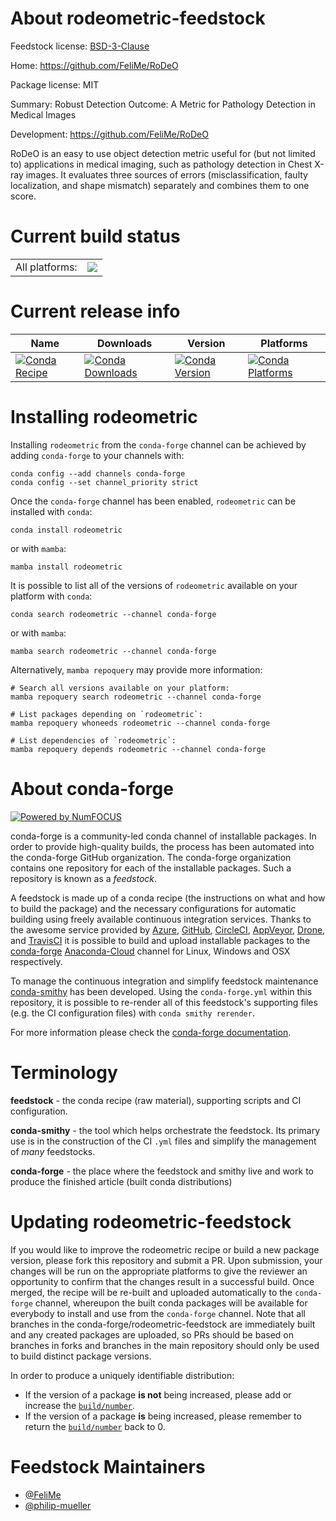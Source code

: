 About rodeometric-feedstock
===========================

Feedstock license: [BSD-3-Clause](https://github.com/conda-forge/rodeometric-feedstock/blob/main/LICENSE.txt)

Home: https://github.com/FeliMe/RoDeO

Package license: MIT

Summary: Robust Detection Outcome: A Metric for Pathology Detection in Medical Images

Development: https://github.com/FeliMe/RoDeO

RoDeO is an easy to use object detection metric useful for
(but not limited to) applications in medical imaging, such as
pathology detection in Chest X-ray images.
It evaluates three sources of errors (misclassification,
faulty localization, and shape mismatch) separately and combines them to
one score.


Current build status
====================


<table><tr><td>All platforms:</td>
    <td>
      <a href="https://dev.azure.com/conda-forge/feedstock-builds/_build/latest?definitionId=18780&branchName=main">
        <img src="https://dev.azure.com/conda-forge/feedstock-builds/_apis/build/status/rodeometric-feedstock?branchName=main">
      </a>
    </td>
  </tr>
</table>

Current release info
====================

| Name | Downloads | Version | Platforms |
| --- | --- | --- | --- |
| [![Conda Recipe](https://img.shields.io/badge/recipe-rodeometric-green.svg)](https://anaconda.org/conda-forge/rodeometric) | [![Conda Downloads](https://img.shields.io/conda/dn/conda-forge/rodeometric.svg)](https://anaconda.org/conda-forge/rodeometric) | [![Conda Version](https://img.shields.io/conda/vn/conda-forge/rodeometric.svg)](https://anaconda.org/conda-forge/rodeometric) | [![Conda Platforms](https://img.shields.io/conda/pn/conda-forge/rodeometric.svg)](https://anaconda.org/conda-forge/rodeometric) |

Installing rodeometric
======================

Installing `rodeometric` from the `conda-forge` channel can be achieved by adding `conda-forge` to your channels with:

```
conda config --add channels conda-forge
conda config --set channel_priority strict
```

Once the `conda-forge` channel has been enabled, `rodeometric` can be installed with `conda`:

```
conda install rodeometric
```

or with `mamba`:

```
mamba install rodeometric
```

It is possible to list all of the versions of `rodeometric` available on your platform with `conda`:

```
conda search rodeometric --channel conda-forge
```

or with `mamba`:

```
mamba search rodeometric --channel conda-forge
```

Alternatively, `mamba repoquery` may provide more information:

```
# Search all versions available on your platform:
mamba repoquery search rodeometric --channel conda-forge

# List packages depending on `rodeometric`:
mamba repoquery whoneeds rodeometric --channel conda-forge

# List dependencies of `rodeometric`:
mamba repoquery depends rodeometric --channel conda-forge
```


About conda-forge
=================

[![Powered by
NumFOCUS](https://img.shields.io/badge/powered%20by-NumFOCUS-orange.svg?style=flat&colorA=E1523D&colorB=007D8A)](https://numfocus.org)

conda-forge is a community-led conda channel of installable packages.
In order to provide high-quality builds, the process has been automated into the
conda-forge GitHub organization. The conda-forge organization contains one repository
for each of the installable packages. Such a repository is known as a *feedstock*.

A feedstock is made up of a conda recipe (the instructions on what and how to build
the package) and the necessary configurations for automatic building using freely
available continuous integration services. Thanks to the awesome service provided by
[Azure](https://azure.microsoft.com/en-us/services/devops/), [GitHub](https://github.com/),
[CircleCI](https://circleci.com/), [AppVeyor](https://www.appveyor.com/),
[Drone](https://cloud.drone.io/welcome), and [TravisCI](https://travis-ci.com/)
it is possible to build and upload installable packages to the
[conda-forge](https://anaconda.org/conda-forge) [Anaconda-Cloud](https://anaconda.org/)
channel for Linux, Windows and OSX respectively.

To manage the continuous integration and simplify feedstock maintenance
[conda-smithy](https://github.com/conda-forge/conda-smithy) has been developed.
Using the ``conda-forge.yml`` within this repository, it is possible to re-render all of
this feedstock's supporting files (e.g. the CI configuration files) with ``conda smithy rerender``.

For more information please check the [conda-forge documentation](https://conda-forge.org/docs/).

Terminology
===========

**feedstock** - the conda recipe (raw material), supporting scripts and CI configuration.

**conda-smithy** - the tool which helps orchestrate the feedstock.
                   Its primary use is in the construction of the CI ``.yml`` files
                   and simplify the management of *many* feedstocks.

**conda-forge** - the place where the feedstock and smithy live and work to
                  produce the finished article (built conda distributions)


Updating rodeometric-feedstock
==============================

If you would like to improve the rodeometric recipe or build a new
package version, please fork this repository and submit a PR. Upon submission,
your changes will be run on the appropriate platforms to give the reviewer an
opportunity to confirm that the changes result in a successful build. Once
merged, the recipe will be re-built and uploaded automatically to the
`conda-forge` channel, whereupon the built conda packages will be available for
everybody to install and use from the `conda-forge` channel.
Note that all branches in the conda-forge/rodeometric-feedstock are
immediately built and any created packages are uploaded, so PRs should be based
on branches in forks and branches in the main repository should only be used to
build distinct package versions.

In order to produce a uniquely identifiable distribution:
 * If the version of a package **is not** being increased, please add or increase
   the [``build/number``](https://docs.conda.io/projects/conda-build/en/latest/resources/define-metadata.html#build-number-and-string).
 * If the version of a package **is** being increased, please remember to return
   the [``build/number``](https://docs.conda.io/projects/conda-build/en/latest/resources/define-metadata.html#build-number-and-string)
   back to 0.

Feedstock Maintainers
=====================

* [@FeliMe](https://github.com/FeliMe/)
* [@philip-mueller](https://github.com/philip-mueller/)

